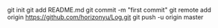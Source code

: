 git init
git add README.md
git commit -m "first commit"
git remote add origin https://github.com/horizonyu/Log.git
git push -u origin master
